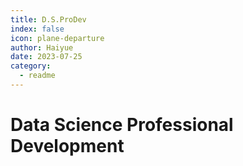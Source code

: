 ```yaml
---
title: D.S.ProDev
index: false
icon: plane-departure
author: Haiyue
date: 2023-07-25
category:
  - readme
---
```

# Data Science Professional Development